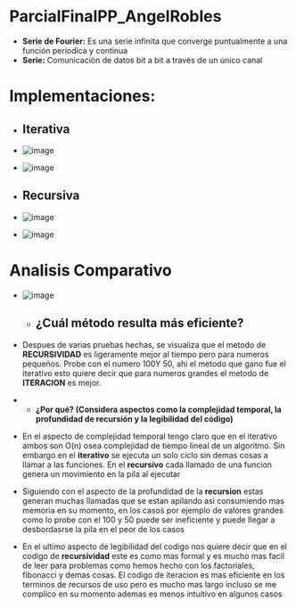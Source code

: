 # ParcialFinalPP_AngelRobles

- **Serie de Fourier:** Es una serie infinita que converge puntualmente a una función periodica y continua
- **Serie:** Comunicación de datos bit a bit a través de un único canal

# Implementaciones:
  - ## Iterativa
  - ![image](https://github.com/user-attachments/assets/68b68bd4-ca86-46a0-b436-8dae625ebbbf)


  - ![image](https://github.com/user-attachments/assets/baff73d4-402e-4667-8f58-e8fbc89fe386)



  - ## Recursiva
  - ![image](https://github.com/user-attachments/assets/3224bf0c-5eef-4cd9-8b0b-d8af7d855f1d)


  - ![image](https://github.com/user-attachments/assets/4603aaf9-7c7b-4e9d-810f-a6bf89330309)



# Analisis Comparativo
- ![image](https://github.com/user-attachments/assets/0a12f4e3-2966-4bcb-a326-3b9524786df7)

  - ## **¿Cuál método resulta más eficiente?**

- Despues de varias pruebas hechas, se visualiza que el metodo de **RECURSIVIDAD** es ligeramente mejor al tiempo pero para numeros pequeños. Probe con el numero 100Y 50, ahi el metodo que gano fue el iterativo esto quiere decir que para numeros grandes el metodo de **ITERACION** es mejor.
- 
  - **¿Por qué? (Considera aspectos como la complejidad temporal, la profundidad de recursión y la legibilidad del código)**

- En el aspecto de complejidad temporal tengo claro que en el iterativo ambos son O(n) osea complejidad de tiempo lineal de un algoritmo. Sin embargo en el **iterativo** se ejecuta un solo ciclo sin demas cosas a llamar a las funciones. En el **recursivo** cada llamado de una funcion genera un movimiento en la pila al ejecutar

- Siguiendo con el aspecto de la profundidad de la **recursion** estas generan muchas llamadas que se estan apilando asi consumiendo mas memoria en su momento, en los casos por ejemplo de valores grandes como lo probe con el 100 y 50 puede ser ineficiente y puede llegar a desbordasrse la pila en el peor de los casos

- En el ultimo aspecto de legibilidad del codigo nos quiere decir que en el codigo de **recursividad** este es como mas formal y es mucho mas facil de leer para problemas como hemos hecho con los factoriales, fibonacci y demas cosas. El codigo de iteracion es mas eficiente en los terminos de recursos de uso pero es mucho mas largo incluso se me complico en su momento ademas es menos intuitivo en algunos casos



